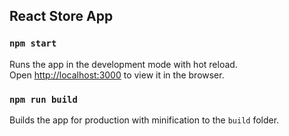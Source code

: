 ## React Store App

### `npm start`

Runs the app in the development mode with hot reload.<br />
Open [http://localhost:3000](http://localhost:3000) to view it in the browser.

### `npm run build`

Builds the app for production with minification to the `build` folder.
